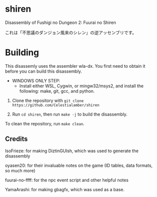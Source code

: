 # shiren
Disassembly of Fushigi no Dungeon 2: Fuurai no Shiren

これは「不思議のダンジョン風来のシレン」の逆アッセンブリです。

# Building
This disassemly uses the assembler wla-dx. You first need to obtain it before you can build this disassembly.

* WINDOWS ONLY STEP:
    - Install either WSL, Cygwin, or mingw32/msys2, and install the following: make, git, gcc, and python.

1. Clone the repository with `git clone https://github.com/Celestialamber/shiren`

2. Run `cd shiren`, then run `make -j` to build the disassembly.

To clean the repository, run `make clean`.

## Credits
IsoFrieze: for making DiztinGUIsh, which was used to generate the disassembly

oyasen20: for their invaluable notes on the game (ID tables, data formats, so much more)

fuurai-no-ffff: for the npc event script and other helpful notes

YamaArashi: for making gbagfx, which was used as a base.
